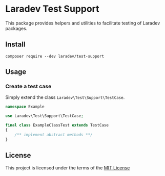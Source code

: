 Laradev Test Support
====================
This package provides helpers and utilities to facilitate testing of Laradev packages.

Install
-------
`composer require --dev laradev/test-support`

Usage
-----
### Create a test case
Simply extend the class `Laradev\Test\Support\TestCase`.    

```php
namespace Example

use Laradev\Test\Support\TestCase;

final class ExampleClassTest extends TestCase
{
    /** implement abstract methods **/
} 
```

License
-------
This project is licensed under the terms of the [MIT License](/LICENSE)
